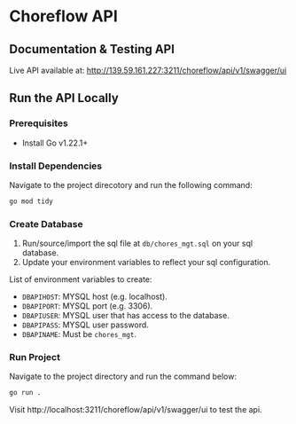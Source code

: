 # Choreflow API

## Documentation & Testing API

Live API available at: http://139.59.161.227:3211/choreflow/api/v1/swagger/ui

## Run the API Locally

### Prerequisites

- Install Go v1.22.1+

### Install Dependencies

Navigate to the project direcotory and run the following command:

```bash
go mod tidy
```

### Create Database

1. Run/source/import the sql file at `db/chores_mgt.sql` on your sql database.
2. Update your environment variables to reflect your sql configuration.

List of environment variables to create:

- `DBAPIHOST`: MYSQL host (e.g. localhost).
- `DBAPIPORT`: MYSQL port (e.g. 3306).
- `DBAPIUSER`: MYSQL user that has access to the database.
- `DBAPIPASS`: MYSQL user password.
- `DBAPINAME`: Must be `chores_mgt`.

### Run Project

Navigate to the project directory and run the command below:

```bash
go run .
```

Visit http://localhost:3211/choreflow/api/v1/swagger/ui to test the api.



